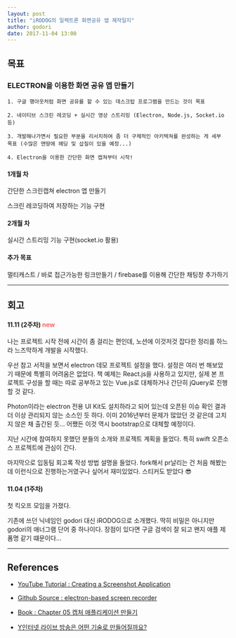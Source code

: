 ```yaml
---
layout: post
title: "iRODOG의 일렉트론 화면공유 앱 제작일지"
author: godori
date: 2017-11-04 13:00
---
```


## 목표

### ELECTRON을 이용한 화면 공유 앱 만들기
```
1. 구글 행아웃처럼 화면 공유를 할 수 있는 데스크탑 프로그램을 만드는 것이 목표

2. 네이티브 스크린 레코딩 + 실시간 영상 스트리밍 (Electron, Node.js, Socket.io 등)

3. 개발해나가면서 필요한 부분을 리서치하여 좀 더 구체적인 아키텍쳐를 완성하는 게 세부 목표 (수많은 맨땅에 헤딩 및 삽질이 있을 예정...)

4. Electron을 이용한 간단한 화면 캡쳐부터 시작!
```

#### 1개월 차
간단한 스크린캡쳐 electron 앱 만들기

스크린 레코딩하여 저장하는 기능 구현

#### 2개월 차
실시간 스트리밍 기능 구현(socket.io 활용)

#### 추가 목표
멀티캐스트 / 바로 접근가능한 링크만들기 / firebase를 이용해 간단한 채팅창 추가하기

---

## 회고

#### 11.11 (2주차) <span style="color:#ff6464; size:10;">new</span>

나는 프로젝트 시작 전에 시간이 좀 걸리는 편인데, 노션에 이것저것 잡다한 정리를 하느라 느즈막하게 개발을 시작했다.

우선 참고 서적을 보면서 electron 데모 프로젝트 설정을 했다. 설정은 여러 번 해보았기 때문에 특별히 어려움은 없었다.
책 예제는 React.js을 사용하고 있지만, 실제 본 프로젝트 구성을 할 때는 따로 공부하고 있는 Vue.js로 대체하거나 간단히 jQuery로 진행할 것 같다.

Photon이라는 electron 전용 UI Kit도 설치하라고 되어 있는데 오픈된 이슈 확인 결과 더 이상 관리되지 않는 소스인 듯 하다.
이미 2016년부터 문제가 많았던 것 같은데 고치지 않은 채 출간된 듯... 어쨌든 이것 역시 bootstrap으로 대체할 예정이다.

지난 시간에 참여하지 못했던 분들의 소개와 프로젝트 계획을 들었다. 특히 swift 오픈소스 프로젝트에 관심이 간다.

마지막으로 입동팀 회고록 작성 방법 설명을 들었다. fork해서 pr날리는 건 처음 해봤는데 이런식으로 진행하는거였구나 싶어서 재미있었다. 스티커도 받았다 😎



#### 11.04 (1주차)
첫 킥오프 모임을 가졌다.

기존에 쓰던 닉네임인 godori 대신 iRODOG으로 소개했다. 딱히 비밀은 아니지만 godori의 애너그램 단어 중 하나이다. 장점이 있다면 구글 검색이 잘 되고 왠지 애플 제품명 같기 떄문이다...

---
## References

* <a href="https://www.youtube.com/watch?v=D-OUETXO_3Y" target="_blank">YouTube Tutorial : Creating a Screenshot Application</a>  

* <a href="https://github.com/hokein/electron-screen-recorder" target="_blank">Github Source : electron-based screen recorder</a>  

* <a href="http://www.yes24.com/24/goods/45810297?scode=032&OzSrank=1" target="_blank">Book : Chapter 05 캡처 애플리케이션 만들기</a>  

* <a href="https://m.blog.naver.com/n_cloudplatform/221130819098" target="_blank">Y인터넷 라이브 방송은 어떤 기술로 만들어질까요?</a>  
